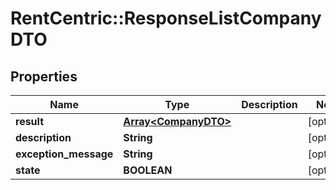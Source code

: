 # RentCentric::ResponseListCompanyDTO

## Properties
Name | Type | Description | Notes
------------ | ------------- | ------------- | -------------
**result** | [**Array&lt;CompanyDTO&gt;**](CompanyDTO.md) |  | [optional] 
**description** | **String** |  | [optional] 
**exception_message** | **String** |  | [optional] 
**state** | **BOOLEAN** |  | [optional] 


